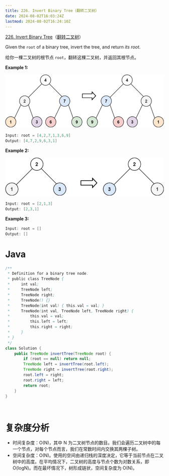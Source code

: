```yaml
---
title: 226. Invert Binary Tree（翻转二叉树）
date: 2024-08-02T16:03:24Z
lastmod: 2024-08-02T16:24:10Z
---
```


[226. Invert Binary Tree](https://leetcode.com/problems/invert-binary-tree/)（[翻转二叉树](https://leetcode.cn/problems/invert-binary-tree/)）

Given the `root`​ of a binary tree, invert the tree, and return *its root*.

给你一棵二叉树的根节点 `root`​ ，翻转这棵二叉树，并返回其根节点。

**Example 1:**

​![image](assets/image-20240802160349-p5j9i9q.png)​

```java
Input: root = [4,2,7,1,3,6,9]
Output: [4,7,2,9,6,3,1]
```

**Example 2:**

​![image](assets/image-20240802160357-krwyip8.png)​

```java
Input: root = [2,1,3]
Output: [2,3,1]
```

**Example 3:**

```java
Input: root = []
Output: []
```

# Java

```java
/**
 * Definition for a binary tree node.
 * public class TreeNode {
 *     int val;
 *     TreeNode left;
 *     TreeNode right;
 *     TreeNode() {}
 *     TreeNode(int val) { this.val = val; }
 *     TreeNode(int val, TreeNode left, TreeNode right) {
 *         this.val = val;
 *         this.left = left;
 *         this.right = right;
 *     }
 * }
 */
class Solution {
    public TreeNode invertTree(TreeNode root) {
        if (root == null) return null;
        TreeNode left = invertTree(root.left);
        TreeNode right = invertTree(root.right);
        root.left = right;
        root.right = left;
        return root;
    }
}
```

‍

# 复杂度分析

* 时间复杂度：O(N)，其中 N 为二叉树节点的数目。我们会遍历二叉树中的每一个节点，对每个节点而言，我们在常数时间内交换其两棵子树。
* 空间复杂度：O(N)。使用的空间由递归栈的深度决定，它等于当前节点在二叉树中的高度。在平均情况下，二叉树的高度与节点个数为对数关系，即 O(logN)。而在最坏情况下，树形成链状，空间复杂度为 O(N)。

‍
